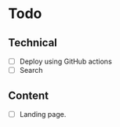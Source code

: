 # Todo

## Technical

* [ ] Deploy using GitHub actions
* [ ] Search

## Content

* [ ] Landing page.
